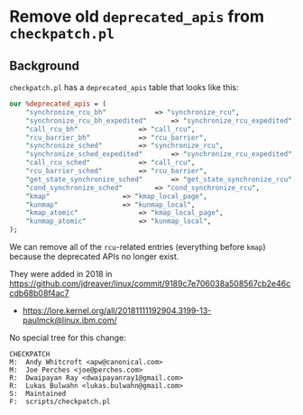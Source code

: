 # Remove old `deprecated_apis` from `checkpatch.pl`

## Background

`checkpatch.pl` has a `deprecated_apis` table that looks like this:

```perl
our %deprecated_apis = (
	"synchronize_rcu_bh"			=> "synchronize_rcu",
	"synchronize_rcu_bh_expedited"		=> "synchronize_rcu_expedited",
	"call_rcu_bh"				=> "call_rcu",
	"rcu_barrier_bh"			=> "rcu_barrier",
	"synchronize_sched"			=> "synchronize_rcu",
	"synchronize_sched_expedited"		=> "synchronize_rcu_expedited",
	"call_rcu_sched"			=> "call_rcu",
	"rcu_barrier_sched"			=> "rcu_barrier",
	"get_state_synchronize_sched"		=> "get_state_synchronize_rcu",
	"cond_synchronize_sched"		=> "cond_synchronize_rcu",
	"kmap"					=> "kmap_local_page",
	"kunmap"				=> "kunmap_local",
	"kmap_atomic"				=> "kmap_local_page",
	"kunmap_atomic"				=> "kunmap_local",
);
```

We can remove all of the `rcu`-related entries (everything before `kmap`) because the deprecated APIs no longer exist.

They were added in 2018 in <https://github.com/jdreaver/linux/commit/9189c7e706038a508567cb2e46ccdb68b08f4ac7>
- <https://lore.kernel.org/all/20181111192904.3199-13-paulmck@linux.ibm.com/>

No special tree for this change:

```
CHECKPATCH
M:	Andy Whitcroft <apw@canonical.com>
M:	Joe Perches <joe@perches.com>
R:	Dwaipayan Ray <dwaipayanray1@gmail.com>
R:	Lukas Bulwahn <lukas.bulwahn@gmail.com>
S:	Maintained
F:	scripts/checkpatch.pl
```
